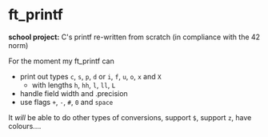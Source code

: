# ft_printf
**school project:** C's printf re-written from scratch (in compliance with the 42 norm)

For the moment my ft_printf can
- print out types `c`, `s`, `p`, `d` or `i`, `f`, `u`, `o`, `x` and `X`
  - with lengths `h`, `hh`, `l`, `ll`, `L`
- handle field width and .precision
- use flags `+`, `-`, `#`, `0` and `space`

It *will* be able to do other types of conversions, support `$`, support `z`, have colours....
